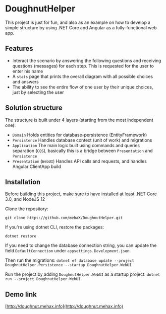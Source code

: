 # DoughnutHelper

This project is just for fun, and also as an example on how to develop a simple structure by using .NET Core and Angular as a fully-functional web app.

## Features
* Interact the scenario by answering the following questions and receiving questions (messages) for each step. This is requested for the user to enter his name
* A `stats` page that prints the overall diagram with all possible choices and answers
* The ability to see the entire flow of one user by their unique choices, just by selecting the user 

## Solution structure
The structure is built under 4 layers (starting from the most independent one):
* `Domain` Holds entities for database-persistence (EntityFramework)
* `Persistence` Handles database context (unit of work) and migrations
* `Application` The main logic built using commands and queries separation (`CQS`), basically this is a bridge between `Presentation` and `Persistence`
* `Presentation` (`WebUI`) Handles API calls and requests, and handles Angular ClientApp build

## Installation
Before building this project, make sure to have installed at least .NET Core 3.0, and NodeJS 12

Clone the repository:

```git clone https://github.com/mehaX/DoughnutHelper.git```

If you're using dotnet CLI, restore the packages:

```dotnet restore```

If you need to change the database connection string, you can update the field `DefaultConnection` under `appsettings.Development.json`.

 Then run the migrations:
```dotnet ef database update --project DoughnutHelper.Persistence --startup DoughnutHelper.WebUI```

Run the project by adding `DoughnutHelper.WebUI` as a startup project:
```dotnet run --project DoughnutHelper.WebUI```

## Demo link
[http://doughnut.mehax.info](http://doughnut.mehax.info)
